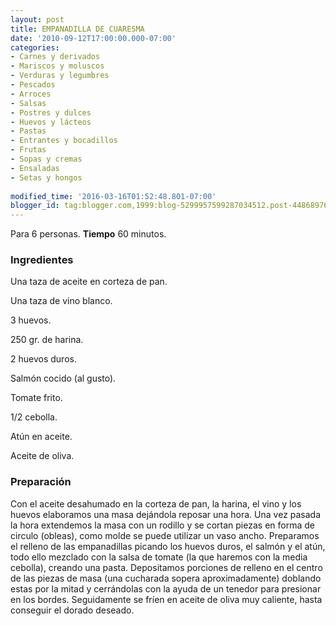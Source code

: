 ```yaml
---
layout: post
title: EMPANADILLA DE CUARESMA
date: '2010-09-12T17:00:00.000-07:00'
categories:
- Carnes y derivados
- Mariscos y moluscos
- Verduras y legumbres
- Pescados
- Arroces
- Salsas
- Postres y dulces
- Huevos y lácteos
- Pastas
- Entrantes y bocadillos
- Frutas
- Sopas y cremas
- Ensaladas
- Setas y hongos
 
modified_time: '2016-03-16T01:52:48.801-07:00'
blogger_id: tag:blogger.com,1999:blog-5299957599287034512.post-4486897695215554432
---
```


Para 6 personas.
<b>Tiempo</b> 60 minutos.

<h3>Ingredientes</h3>

Una taza de aceite en corteza de pan.

Una taza de vino blanco.

3 huevos.

250 gr. de harina.

2 huevos duros.

Salmón cocido (al gusto).

Tomate frito.

1/2 cebolla.

Atún en aceite.

Aceite de oliva.

<h3>Preparación</h3>

Con el aceite desahumado en la corteza de pan, la harina, el vino y los huevos elaboramos una masa dejándola reposar una hora. Una vez pasada la hora extendemos la masa con un rodillo y se cortan piezas en forma de circulo (obleas), como molde se puede utilizar un vaso ancho. Preparamos el relleno de las empanadillas picando los huevos duros, el salmón y el atún, todo ello mezclado con la salsa de tomate (la que haremos con la media cebolla), creando una pasta. Depositamos porciones de relleno en el centro de las piezas de masa (una cucharada sopera aproximadamente) doblando estas por la mitad y cerrándolas con la ayuda de un tenedor para presionar en los bordes. Seguidamente se fríen en aceite de oliva muy caliente, hasta conseguir el dorado deseado.

